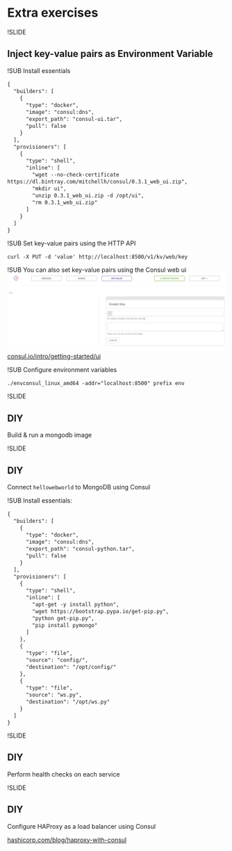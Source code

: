 # Extra exercises

!SLIDE
## Inject key-value pairs as Environment Variable

!SUB
Install essentials

```
{
  "builders": [
    {
      "type": "docker",
      "image": "consul:dns",
      "export_path": "consul-ui.tar",
      "pull": false
    }
  ],
  "provisioners": [
    {
      "type": "shell",
      "inline": [
        "wget --no-check-certificate https://dl.bintray.com/mitchellh/consul/0.3.1_web_ui.zip",
        "mkdir ui",
        "unzip 0.3.1_web_ui.zip -d /opt/ui",
        "rm 0.3.1_web_ui.zip"
      ]
    }
  ]
}
```

!SUB
Set key-value pairs using the HTTP API
```
curl -X PUT -d 'value' http://localhost:8500/v1/kv/web/key
```

!SUB
You can also set key-value pairs using the Consul web ui
![Consul web ui](img/consul-webui.png) <!-- .element: class="noborder" -->
[consul.io/intro/getting-started/ui](http://www.consul.io/intro/getting-started/ui.html)


!SUB
Configure environment variables

```
./envconsul_linux_amd64 -addr="localhost:8500" prefix env
```

!SLIDE
## DIY
Build & run a mongodb image

!SLIDE
## DIY
Connect `hellowebworld` to MongoDB using Consul

!SUB
Install essentials:

```
{
  "builders": [
    {
      "type": "docker",
      "image": "consul:dns",
      "export_path": "consul-python.tar",
      "pull": false
    }
  ],
  "provisioners": [
    {
      "type": "shell",
      "inline": [
        "apt-get -y install python",
        "wget https://bootstrap.pypa.io/get-pip.py",
        "python get-pip.py",
        "pip install pymongo"
      ]
    },
    {
      "type": "file",
      "source": "config/",
      "destination": "/opt/config/"
    },
    {
      "type": "file",
      "source": "ws.py",
      "destination": "/opt/ws.py"
    }
  ]
}
```

!SLIDE
## DIY

Perform health checks on each service

!SLIDE
## DIY

Configure HAProxy as a load balancer using Consul

[hashicorp.com/blog/haproxy-with-consul](http://hashicorp.com/blog/haproxy-with-consul.html)
